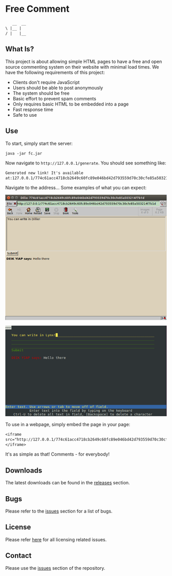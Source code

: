 # Free Comment

       __  __
    \ |__ |  
    / |   |__

## What Is?

This project is about allowing simple HTML pages to have a free and open source
commenting system on their website with minimal load times. We have the
following requirements of this project:

  * Clients don't require JavaScript
  * Users should be able to post anonymously
  * The system should be free
  * Basic effort to prevent spam comments
  * Only requires basic HTML to be embedded into a page
  * Fast response time
  * Safe to use

## Use

To start, simply start the server:

    java -jar fc.jar

Now navigate to `http://127.0.0.1/generate`. You should see something like:

    Generated new link! It's available at:127.0.0.1/774c61acc4718cb2649c60fc89e046bd42d793559d70c30cfe85a503214f7b1d

Navigate to the address... Some examples of what you can expect:

![Dillio Example](wik/example-dillio.png)

![Lynx Example](wik/example-lynx.png)

To use in a webpage, simply embed the page in your page:

    <iframe src="http://127.0.0.1/774c61acc4718cb2649c60fc89e046bd42d793559d70c30cfe85a503214f7b1d"></iframe>

It's as simple as that! Comments - for everybody!

## Downloads

The latest downloads can be found in the
[releases](https://github.com/danielbarry/free-comment/releases) section.

## Bugs

Please refer to the
[issues](https://github.com/danielbarry/free-comment/issues) section for a list
of bugs.

## License

Please refer [here](license.md) for all licensing related issues.

## Contact

Please use the [issues](https://github.com/danielbarry/free-comment/issues)
section of the repository.
